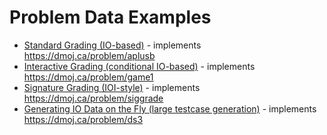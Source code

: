 # Problem Data Examples

* [Standard Grading (IO-based)](https://github.com/DMOJ/docs/tree/master/problem_examples/standard/aplusb) - implements <https://dmoj.ca/problem/aplusb>
* [Interactive Grading (conditional IO-based)](https://github.com/DMOJ/docs/tree/master/problem_examples/interactive/game1) - implements <https://dmoj.ca/problem/game1>
* [Signature Grading (IOI-style)](https://github.com/DMOJ/docs/tree/master/problem_examples/signature/siggrade) - implements <https://dmoj.ca/problem/siggrade>
* [Generating IO Data on the Fly (large testcase generation)](https://github.com/DMOJ/docs/tree/master/problem_examples/generator/ds3) - implements <https://dmoj.ca/problem/ds3>
